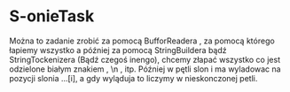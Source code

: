 # S-onieTask
Można to zadanie zrobić za pomocą BufforReadera , za pomocą którego łapiemy wszystko a później za pomocą StringBuildera bądź StringTockenizera (Bądź czegoś inengo), chcemy złapać wszystko co jest odzielone białym znakiem , \n , itp. Później w pętli slon i ma wyladowac na pozycji slonia ...[i], a gdy wyląduja to liczymy w nieskonczonej petli.
